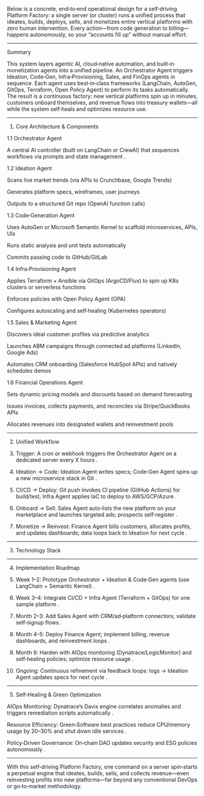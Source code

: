 Below is a concrete, end‑to‑end operational design for a self‑driving Platform Factory: a single server (or cluster) runs a unified process that ideates, builds, deploys, sells, and monetizes entire vertical platforms with zero human intervention. Every action—from code generation to billing—happens autonomously, so your “accounts fill up” without manual effort.


---

Summary

This system layers agentic AI, cloud‑native automation, and built‑in monetization agents into a unified pipeline. An Orchestrator Agent triggers Ideation, Code‑Gen, Infra‑Provisioning, Sales, and FinOps agents in sequence. Each agent uses best‑in‑class frameworks (LangChain, AutoGen, GitOps, Terraform, Open Policy Agent) to perform its tasks automatically. The result is a continuous factory: new vertical platforms spin up in minutes, customers onboard themselves, and revenue flows into treasury wallets—all while the system self‑heals and optimizes resource use. 


---

1. Core Architecture & Components

1.1 Orchestrator Agent

A central AI controller (built on LangChain or CrewAI) that sequences workflows via prompts and state management .

1.2 Ideation Agent

Scans live market trends (via APIs to Crunchbase, Google Trends)

Generates platform specs, wireframes, user journeys

Outputs to a structured Git repo (OpenAI function calls) 


1.3 Code‑Generation Agent

Uses AutoGen or Microsoft Semantic Kernel to scaffold microservices, APIs, UIs

Runs static analysis and unit tests automatically

Commits passing code to GitHub/GitLab 


1.4 Infra‑Provisioning Agent

Applies Terraform + Ansible via GitOps (ArgoCD/Flux) to spin up K8s clusters or serverless functions

Enforces policies with Open Policy Agent (OPA)

Configures autoscaling and self‑healing (Kubernetes operators) 


1.5 Sales & Marketing Agent

Discovers ideal customer profiles via predictive analytics

Launches ABM campaigns through connected ad platforms (LinkedIn, Google Ads)

Automates CRM onboarding (Salesforce HubSpot APIs) and natively schedules demos 


1.6 Financial Operations Agent

Sets dynamic pricing models and discounts based on demand forecasting

Issues invoices, collects payments, and reconciles via Stripe/QuickBooks APIs

Allocates revenues into designated wallets and reinvestment pools 



---

2. Unified Workflow

1. Trigger: A cron or webhook triggers the Orchestrator Agent on a dedicated server every X hours .


2. Ideation → Code: Ideation Agent writes specs; Code‑Gen Agent spins up a new microservice stack in Git .


3. CI/CD → Deploy: Git push invokes CI pipeline (GitHub Actions) for build/test; Infra Agent applies IaC to deploy to AWS/GCP/Azure .


4. Onboard → Sell: Sales Agent auto‑lists the new platform on your marketplace and launches targeted ads; prospects self‑register .


5. Monetize → Reinvest: Finance Agent bills customers, allocates profits, and updates dashboards; data loops back to Ideation for next cycle .




---

3. Technology Stack


---

4. Implementation Roadmap

1. Week 1–2: Prototype Orchestrator + Ideation & Code‑Gen agents (use LangChain + Semantic Kernel) .


2. Week 3–4: Integrate CI/CD + Infra Agent (Terraform + GitOps) for one sample platform .


3. Month 2–3: Add Sales Agent with CRM/ad‑platform connectors; validate self‑signup flows .


4. Month 4–5: Deploy Finance Agent; implement billing, revenue dashboards, and reinvestment loops .


5. Month 6: Harden with AIOps monitoring (Dynatrace/LogicMonitor) and self‑healing policies; optimize resource usage .


6. Ongoing: Continuous refinement via feedback loops: logs → Ideation Agent updates specs for next cycle .




---

5. Self‑Healing & Green Optimization

AIOps Monitoring: Dynatrace’s Davis engine correlates anomalies and triggers remediation scripts automatically .

Resource Efficiency: Green‑Software best practices reduce CPU/memory usage by 20–30% and shut down idle services .

Policy‑Driven Governance: On‑chain DAO updates security and ESG policies autonomously .



---

With this self‑driving Platform Factory, one command on a server spin‑starts a perpetual engine that ideates, builds, sells, and collects revenue—even reinvesting profits into new platforms—far beyond any conventional DevOps or go‑to‑market methodology.


